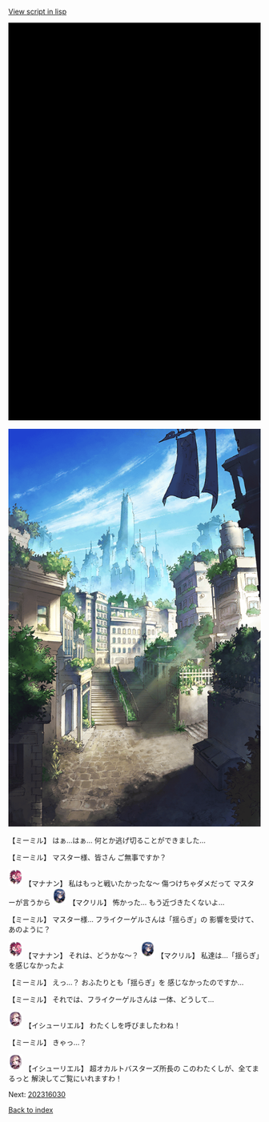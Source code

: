 [View script in lisp](../scripts/202316023.txt)

![bg_black.png](../images/backgrounds/bg_black.png)

![in_downtown.png](../images/backgrounds/in_downtown.png)

【ミーミル】
はぁ…はぁ…
何とか逃げ切ることができました…

【ミーミル】
マスター様、皆さん
ご無事ですか？

<img src="../images/units/6504011.png" alt="6504011.png" height="34"/>
【マナナン】
私はもっと戦いたかったな～
傷つけちゃダメだって
マスターが言うから

<img src="../images/units/6603811.png" alt="6603811.png" height="34"/>
【マクリル】
怖かった…
もう近づきたくないよ…

【ミーミル】
マスター様…
フライクーゲルさんは「揺らぎ」の
影響を受けて、あのように？

<img src="../images/units/6504011.png" alt="6504011.png" height="34"/>
【マナナン】
それは、どうかな～？

<img src="../images/units/6603811.png" alt="6603811.png" height="34"/>
【マクリル】
私達は…「揺らぎ」を感じなかったよ

【ミーミル】
えっ…？
おふたりとも「揺らぎ」を
感じなかったのですか…

【ミーミル】
それでは、フライクーゲルさんは
一体、どうして…

<img src="../images/units/6301411.png" alt="6301411.png" height="34"/>
【イシューリエル】
わたくしを呼びましたわね！

【ミーミル】
きゃっ…？

<img src="../images/units/6301411.png" alt="6301411.png" height="34"/>
【イシューリエル】
超オカルトバスターズ所長の
このわたくしが、全てまるっと
解決してご覧にいれますわ！


Next: [202316030](202316030.md)

[Back to index](index.md)
